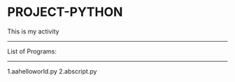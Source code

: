# PROJECT-PYTHON
This is my activity
**************************************
List of Programs:
**************************************
1.aahelloworld.py
2.abscript.py
